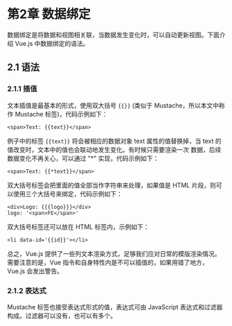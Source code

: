 # 第2章 数据绑定

数据绑定是将数据和视图相关联，当数据发生变化时，可以自动更新视图。下面介绍 Vue.js 中数据绑定的语法。

## 2.1 语法

### 2.1.1 插值

文本插值是最基本的形式，使用双大括号 `{{}}` (类似于 Mustache，所以本文中称作 Mustache 标签)，代码示例如下：

    <span>Text: {{text}}</span>

例子中的标签 `{{text}}` 将会被相应的数据对象 text 属性的值替换掉，当 text 的值改变时，文本中的值也会联动地发生变化。有时候只需要渲染一次
数据，后续数据变化不再关心，可以通过 "*" 实现，代码示例如下：

    <span>Text: {{*text}}</span>

<span class="red">双大括号标签会把里面的值全部当作字符串来处理，如果值是 HTML 片段，则可以使用三个大括号来绑定</span>，代码示例如下：

    <div>Logo: {{{logo}}}</div>
    logo: '<span>FE</span>'

双大括号标签还可以放在 HTML 标签内，示例如下：

    <li data-id='{{id}}'></li>

总之，Vue.js 提供了一些列文本渲染方式，足够我们应对日常的模版渲染情况。需要注意的是，Vue 指令和自身特性内是不可以插值的，如果用错了地方，
Vue.js 会发出警告。

### 2.1.2 表达式

Mustache 标签也接受表达式形式的值，表达式可由 JavaScript 表达式和过滤器构成。过滤器可以没有，也可以有多个。